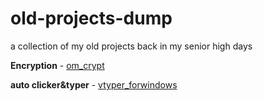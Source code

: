 # old-projects-dump

a collection of my old projects back in my senior high days

**Encryption**         - [om_crypt](https://github.com/mrdcvlsc/om_crypt)

**auto clicker&typer** - [vtyper_forwindows](https://github.com/mrdcvlsc/old-projects-dump/tree/main/vtyper_forwindows) 
